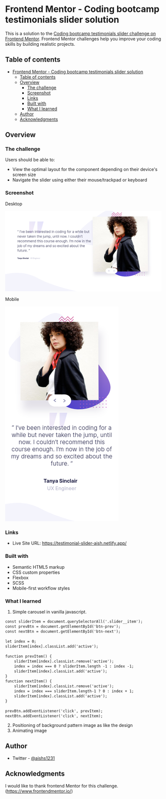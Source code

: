 # Frontend Mentor - Coding bootcamp testimonials slider solution

This is a solution to the [Coding bootcamp testimonials slider challenge on Frontend Mentor](https://www.frontendmentor.io/challenges/coding-bootcamp-testimonials-slider-4FNyLA8JL). Frontend Mentor challenges help you improve your coding skills by building realistic projects. 

## Table of contents

- [Frontend Mentor - Coding bootcamp testimonials slider solution](#frontend-mentor---coding-bootcamp-testimonials-slider-solution)
  - [Table of contents](#table-of-contents)
  - [Overview](#overview)
    - [The challenge](#the-challenge)
    - [Screenshot](#screenshot)
    - [Links](#links)
    - [Built with](#built-with)
    - [What I learned](#what-i-learned)
  - [Author](#author)
  - [Acknowledgments](#acknowledgments)


## Overview

### The challenge

Users should be able to:

- View the optimal layout for the component depending on their device's screen size
- Navigate the slider using either their mouse/trackpad or keyboard

### Screenshot
Desktop

![desktop](desktop.png)

Mobile

![mobile](mobile.png)

### Links

- Live Site URL: https://testimonial-slider-aish.netlify.app/



### Built with

- Semantic HTML5 markup
- CSS custom properties
- Flexbox
- SCSS
- Mobile-first workflow
 styles



### What I learned

1. Simple carousel in vanilla javascript.


```
const sliderItem = document.querySelectorAll('.slider__item');
const prevBtn = document.getElementById('btn-prev');
const nextBtn = document.getElementById('btn-next');

let index = 0;
sliderItem[index].classList.add('active');

function prevItem() {
    sliderItem[index].classList.remove('active');
    index = index === 0 ? sliderItem.length -1 : index -1;
    sliderItem[index].classList.add('active');
}
function nextItem() {
    sliderItem[index].classList.remove('active');
    index = index === sliderItem.length-1 ? 0 : index + 1;
    sliderItem[index].classList.add('active');
}

prevBtn.addEventListener('click', prevItem);
nextBtn.addEventListener('click', nextItem);

```
2. Positioning of background pattern image as like the design
3. Animating image 

## Author

- Twitter - [@aishs1231](https://www.twitter.com/yourusername)

## Acknowledgments
I would like to thank frontend Mentor for this challenge. (https://www.frontendmentor.io/)
